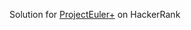 Solution for [ProjectEuler+](https://www.hackerrank.com/contests/projecteuler/challenges) on HackerRank
